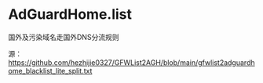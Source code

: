 # AdGuardHome.list

国外及污染域名走国外DNS分流规则

源：https://github.com/hezhijie0327/GFWList2AGH/blob/main/gfwlist2adguardhome_blacklist_lite_split.txt